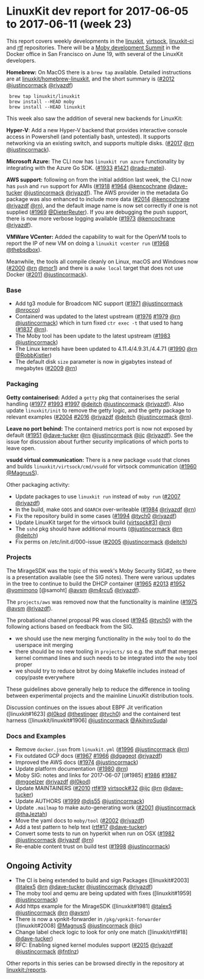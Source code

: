 # LinuxKit dev report for 2017-06-05 to 2017-06-11 (week 23)

This report covers weekly developments in the [linuxkit], [virtsock],
[linuxkit-ci] and [rtf] repositories.  There will be a [Moby development
Summit](https://www.eventbrite.com/e/moby-summit-tickets-34483396768) in the
Docker office in San Francisco on June 19, with several of the LinuxKit
developers.  

**Homebrew:** On MacOS there is a `brew tap` available. Detailed instructions are at
[linuxkit/homebrew-linuxkit](https://github.com/linuxkit/homebrew-linuxkit),
and the short summary is ([#2012] [@justincormack] [@riyazdf])

```
 brew tap linuxkit/linuxkit
 brew install --HEAD moby
 brew install --HEAD linuxkit
```

This week also saw the addition of several new backends for LinuxKit:

**Hyper-V**: Add a new Hyper-V backend that provides interactive console access
in Powershell (and potentially bash, untested). It supports networking via an
existing switch, and supports multiple disks. ([#2017] [@rn] [@justincormack]).

**Microsoft Azure:** The CLI now has `linuxkit run azure` functionality by
integrating with the Azure Go SDK. ([#1933] [#1421] [@radu-matei]).

**AWS support:** following on from the initial addition last week, the CLI now
has `push` and `run` support for AMIs ([#1918] [#1964] [@kencochrane]
[@dave-tucker] [@justincormack] [@riyazdf]).
The AWS provider in the metadata Go package was also enhanced to include more
data ([#2014] [@kencochrane] [@riyazdf] [@rn]), and the default image name is
now set correctly if one is not supplied ([#1969] [@DieterReuter]).  If you are
debugging the push support, there is now more verbose logging available
([#1973] [@kencochrane] [@riyazdf]).

**VMWare VCenter:** Added the capability to wait for the OpenVM tools to report
the IP of new VM on doing a `linuxkit vcenter run` ([#1968] [@thebsdbox]).

Meanwhile, the tools all compile cleanly on Linux, macOS and Windows now ([#2000] [@rn] [@mor1])
and there is a `make local` target that does not use Docker ([#2011] [@justincormack]).

### Base

- Add tg3 module for Broadcom NIC support ([#1971]  [@justincormack] [@nrocco])
- Containerd was updated to the latest upstream ([#1976] [#1979] [@rn] [@justincormack])
  which in turn fixed `ctr exec -t` that used to hang ([#1837] [@rn]).
- The Moby tool has been update to the latest upstream ([#1983] [@justincormack])
- The Linux kernels have been updated to 4.11.4/4.9.31./4.4.71 ([#1990]  [@rn] [@RobbKistler])
- The default disk `size` parameter is now in gigabytes instead of megabytes ([#2009] [@rn])

### Packaging

**Getty containerised:** Added a `getty` pkg that containerises the serial handling ([#1977] [#1993] [#1997] [@deitch] [@justincormack] [@riyazdf]).
Also update `linuxkit/init` to remove the getty logic, and the getty package to relevant examples ([#2004] [#2016] [@riyazdf] [@deitch] [@justincormack] [@rn]).

**Leave no port behind:** The containerd metrics port is now not exposed by default ([#1951] [@dave-tucker] [@rn] [@justincormack] [@ijc] [@riyazdf]).
See the issue for discussion about further security implications of which ports to leave open.

**vsudd virtual communication:** There is a new package `vsudd` that clones and builds `linuxkit/virtsock/cmd/vsudd` for virtsock communication ([#1960] [@MagnusS]).

Other packaging activity:

- Update packages to use `linuxkit run` instead of `moby run` ([#2007] [@riyazdf])
- In the build, make `GOOS` and `GOARCH` over-writeable ([#1984]  [@riyazdf] [@rn])
- Fix the repository build in some cases ([#1994]  [@tych0] [@riyazdf])
- Update LinuxKit target for the virtsock build ([virtsock#31] [@rn])
- The `sshd` pkg should have additional mounts ([@justincormack] [@rn] [@deitch])
- Fix perms on /etc/init.d/000-issue ([#2005] [@justincormack] [@deitch])

### Projects

The MirageSDK was the topic of this week's Moby Security SIG#2, so there is a presentation
available (see the SIG notes).  There were various updates in the tree to continue to build
the DHCP container ([#1965] [#2013] [#1952] [@yomimono] [@samoht] [@avsm] [@m4rcu5] [@riyazdf]).

The `projects/aws` was removed now that the functionality is mainline ([#1975] [@avsm] [@riyazdf]).

The probational channel proposal PR was closed ([#1945] [@tych0]) with the following actions
based on feedback from the SIG.
- we should use the new merging functionality in the `moby` tool to do the userspace init merging
- there should be no new tooling in `projects/` so e.g. the stuff that merges kernel command lines and such needs to be integrated into the `moby` tool proper
- we should try to reduce bitrot by doing Makefile includes instead of copy/paste everywhere

These guidelines above generally help to reduce the difference in tooling between experimental
projects and the mainline LinuxKit distribution tools.

Discussion continues on the issues about EBPF Jit verification ([linuxkit#1623] [@l0kod] [@thestinger] [@tych0])
and the containerd test harness ([linuxkit/linuxkit#1906] [@justincormack] [@AkihiroSuda])

### Docs and Examples

- Remove `docker.json` from `linuxkit.yml` ([#1996]  [@justincormack] [@rn])
- Fix outdated GCP docs ([#1967] [#1966] [@dgageot] [@riyazdf])
- Improved the AWS docs ([#1974]  [@justincormack])
- Update platform documentation ([#1980] [@rn])
- Moby SIG: notes and links for 2017-06-07 [(#1985] [#1986] [#1987] [@mgoelzer]  [@riyazdf] [@l0kod])
- Update MAINTAINERS ([#2010] [rtf#19] [virtsock#32] [@ijc] [@rn] [@dave-tucker])
- Update AUTHORS ([#1999] [@djs55] [@justincormack])
- Update `.mailmap` to make auto-generating work ([#2001] [@justincormack] [@thaJeztah])
- Move the yaml docs to `moby/tool` ([#2002]  [@riyazdf])
- Add a test pattern to help text ([rtf#17] [@dave-tucker])
- Convert some tests to run on hyperkit when run on OSX ([#1982]  [@justincormack] [@riyazdf] [@rn])
- Re-enable content trust on build test ([#1998]  [@justincormack])


## Ongoing Activity

- The CI is being extended to build and sign Packages ([linuxkit#2003] [@talex5] [@rn] [@dave-tucker] [@justincormack] [@riyazdf])
- The moby tool and qemu are being updated with fixes ([linuxkit#1959] [@justincormack])
- Add https example for the MirageSDK ([linuxkit#1981] [@talex5] [@justincormack] [@rn] [@avsm])
- There is now a vpnkit-forwarder in `/pkg/vpnkit-forwarder` ([linuxkit#2008] [@MagnusS] [@justincormack] [@ijc])
- Change label check logic to look for only one match ([linuxkit/rtf#18] [@dave-tucker])
- RFC: Enabling signed kernel modules support ([#2015] [@riyazdf] [@justincormack] [@fntlnz])

Other reports in this series can be browsed directly in the repository at [linuxkit:/reports](https://github.com/linuxkit/linuxkit/tree/master/reports/).

[@AkihiroSuda]: https://github.com/AkihiroSuda
[@DieterReuter]: https://github.com/DieterReuter
[@MagnusS]: https://github.com/MagnusS
[@RobbKistler]: https://github.com/RobbKistler
[@ajeetraina]: https://github.com/ajeetraina
[@avsm]: https://github.com/avsm
[@chungers]: https://github.com/chungers
[@dave-tucker]: https://github.com/dave-tucker
[@dcui]: https://github.com/dcui
[@deitch]: https://github.com/deitch
[@dgageot]: https://github.com/dgageot
[@djs55]: https://github.com/djs55
[@fntlnz]: https://github.com/fntlnz
[@ijc]: https://github.com/ijc
[@joeabbey]: https://github.com/joeabbey
[@justincormack]: https://github.com/justincormack
[@kairen]: https://github.com/kairen
[@kencochrane]: https://github.com/kencochrane
[@l0kod]: https://github.com/l0kod
[@m4rcu5]: https://github.com/m4rcu5
[@mgoelzer]: https://github.com/mgoelzer
[@mor1]: https://github.com/mor1
[@nrocco]: https://github.com/nrocco
[@radu-matei]: https://github.com/radu-matei
[@riyazdf]: https://github.com/riyazdf
[@rn]: https://github.com/rn
[@talex5]: https://github.com/talex5
[@thaJeztah]: https://github.com/thaJeztah
[@thebsdbox]: https://github.com/thebsdbox
[@thestinger]: https://github.com/thestinger
[@tych0]: https://github.com/tych0
[@yankunsam]: https://github.com/yankunsam
[@yomimono]: https://github.com/yomimono
[linuxkit]: https://github.com/linuxkit/linuxkit
[#1231]: https://github.com/linuxkit/linuxkit/issues/1231
[#1336]: https://github.com/linuxkit/linuxkit/issues/1336
[#1421]: https://github.com/linuxkit/linuxkit/issues/1421
[#1623]: https://github.com/linuxkit/linuxkit/pull/1623
[#1710]: https://github.com/linuxkit/linuxkit/issues/1710
[#1837]: https://github.com/linuxkit/linuxkit/issues/1837
[#1848]: https://github.com/linuxkit/linuxkit/issues/1848
[#1872]: https://github.com/linuxkit/linuxkit/issues/1872
[#1902]: https://github.com/linuxkit/linuxkit/issues/1902
[#1906]: https://github.com/linuxkit/linuxkit/pull/1906
[#1918]: https://github.com/linuxkit/linuxkit/issues/1918
[#1923]: https://github.com/linuxkit/linuxkit/issues/1923
[#1933]: https://github.com/linuxkit/linuxkit/pull/1933
[#1940]: https://github.com/linuxkit/linuxkit/pull/1940
[#1945]: https://github.com/linuxkit/linuxkit/pull/1945
[#1951]: https://github.com/linuxkit/linuxkit/pull/1951
[#1952]: https://github.com/linuxkit/linuxkit/pull/1952
[#1956]: https://github.com/linuxkit/linuxkit/issues/1956
[#1959]: https://github.com/linuxkit/linuxkit/pull/1959
[#1960]: https://github.com/linuxkit/linuxkit/pull/1960
[#1962]: https://github.com/linuxkit/linuxkit/issues/1962
[#1963]: https://github.com/linuxkit/linuxkit/pull/1963
[#1964]: https://github.com/linuxkit/linuxkit/pull/1964
[#1965]: https://github.com/linuxkit/linuxkit/pull/1965
[#1966]: https://github.com/linuxkit/linuxkit/issues/1966
[#1967]: https://github.com/linuxkit/linuxkit/pull/1967
[#1968]: https://github.com/linuxkit/linuxkit/pull/1968
[#1969]: https://github.com/linuxkit/linuxkit/pull/1969
[#1970]: https://github.com/linuxkit/linuxkit/issues/1970
[#1971]: https://github.com/linuxkit/linuxkit/pull/1971
[#1972]: https://github.com/linuxkit/linuxkit/issues/1972
[#1973]: https://github.com/linuxkit/linuxkit/pull/1973
[#1974]: https://github.com/linuxkit/linuxkit/pull/1974
[#1975]: https://github.com/linuxkit/linuxkit/pull/1975
[#1976]: https://github.com/linuxkit/linuxkit/pull/1976
[#1977]: https://github.com/linuxkit/linuxkit/pull/1977
[#1978]: https://github.com/linuxkit/linuxkit/pull/1978
[#1970]: https://github.com/linuxkit/linuxkit/issues/1970
[#1971]: https://github.com/linuxkit/linuxkit/pull/1971
[#1972]: https://github.com/linuxkit/linuxkit/issues/1972
[#1973]: https://github.com/linuxkit/linuxkit/pull/1973
[#1974]: https://github.com/linuxkit/linuxkit/pull/1974
[#1975]: https://github.com/linuxkit/linuxkit/pull/1975
[#1976]: https://github.com/linuxkit/linuxkit/pull/1976
[#1977]: https://github.com/linuxkit/linuxkit/pull/1977
[#1978]: https://github.com/linuxkit/linuxkit/pull/1978
[#1979]: https://github.com/linuxkit/linuxkit/pull/1979
[#1980]: https://github.com/linuxkit/linuxkit/pull/1980
[#1981]: https://github.com/linuxkit/linuxkit/pull/1981
[#1982]: https://github.com/linuxkit/linuxkit/pull/1982
[#1983]: https://github.com/linuxkit/linuxkit/pull/1983
[#1984]: https://github.com/linuxkit/linuxkit/pull/1984
[#1985]: https://github.com/linuxkit/linuxkit/pull/1985
[#1986]: https://github.com/linuxkit/linuxkit/pull/1986
[#1987]: https://github.com/linuxkit/linuxkit/pull/1987
[#1988]: https://github.com/linuxkit/linuxkit/issues/1988
[#1989]: https://github.com/linuxkit/linuxkit/issues/1989
[#1990]: https://github.com/linuxkit/linuxkit/pull/1990
[#1991]: https://github.com/linuxkit/linuxkit/issues/1991
[#1992]: https://github.com/linuxkit/linuxkit/pull/1992
[#1993]: https://github.com/linuxkit/linuxkit/pull/1993
[#1994]: https://github.com/linuxkit/linuxkit/pull/1994
[#1995]: https://github.com/linuxkit/linuxkit/issues/1995
[#1996]: https://github.com/linuxkit/linuxkit/pull/1996
[#1997]: https://github.com/linuxkit/linuxkit/pull/1997
[#1998]: https://github.com/linuxkit/linuxkit/pull/1998
[#1999]: https://github.com/linuxkit/linuxkit/pull/1999
[#2000]: https://github.com/linuxkit/linuxkit/pull/2000
[#2001]: https://github.com/linuxkit/linuxkit/pull/2001
[#2002]: https://github.com/linuxkit/linuxkit/pull/2002
[#2003]: https://github.com/linuxkit/linuxkit/pull/2003
[#2004]: https://github.com/linuxkit/linuxkit/pull/2004
[#2005]: https://github.com/linuxkit/linuxkit/pull/2005
[#2006]: https://github.com/linuxkit/linuxkit/issues/2006
[#2007]: https://github.com/linuxkit/linuxkit/pull/2007
[#2008]: https://github.com/linuxkit/linuxkit/pull/2008
[#2009]: https://github.com/linuxkit/linuxkit/pull/2009
[#2010]: https://github.com/linuxkit/linuxkit/pull/2010
[#2011]: https://github.com/linuxkit/linuxkit/pull/2011
[#2012]: https://github.com/linuxkit/linuxkit/pull/2012
[#2013]: https://github.com/linuxkit/linuxkit/pull/2013
[#2014]: https://github.com/linuxkit/linuxkit/pull/2014
[#2015]: https://github.com/linuxkit/linuxkit/issues/2015
[#2016]: https://github.com/linuxkit/linuxkit/pull/2016
[#2017]: https://github.com/linuxkit/linuxkit/pull/2017
[#2018]: https://github.com/linuxkit/linuxkit/issues/2018
[#748]: https://github.com/linuxkit/linuxkit/issues/748
[linuxkit-ci]: https://github.com/linuxkit/linuxkit-ci
[rtf]: https://github.com/linuxkit/rtf
[rtf#16]: https://github.com/linuxkit/rtf/issues/16
[rtf#17]: https://github.com/linuxkit/rtf/pull/17
[rtf#18]: https://github.com/linuxkit/rtf/pull/18
[rtf#19]: https://github.com/linuxkit/rtf/pull/19
[virtsock]: https://github.com/linuxkit/virtsock
[virtsock#31]: https://github.com/linuxkit/virtsock/pull/31
[virtsock#32]: https://github.com/linuxkit/virtsock/pull/32
